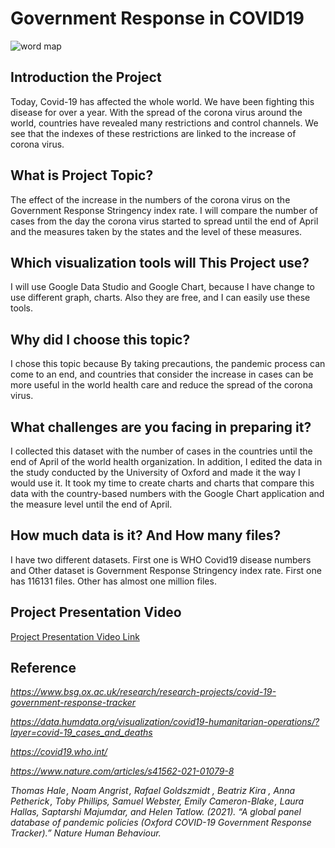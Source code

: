 # Government Response in COVID19 
![word map](https://user-images.githubusercontent.com/66682123/120923149-bc096c80-c6d5-11eb-949e-f749111c9ca3.jpg)
## Introduction the Project

Today, Covid-19 has affected the whole world. We have been fighting this disease for over a year. With the spread of the corona virus around the world, countries have revealed many restrictions and control channels. We see that the indexes of these restrictions are linked to the increase of corona virus.

## What is Project Topic?

The effect of the increase in the numbers of the corona virus on the Government Response Stringency index rate. I will compare the number of cases from the day the corona virus started to spread until the end of April and the measures taken by the states and the level of these measures.

## Which visualization tools will This Project use?

I will use Google Data Studio and Google Chart, because I have change to use different graph, charts. Also they are free, and I can easily use these tools.

## Why did I choose this topic?

I chose this topic because By taking precautions, the pandemic process can come to an end, and countries that consider the increase in cases can be more useful in the world health care and reduce the spread of the corona virus.

## What challenges are you facing in preparing it?

I collected this dataset with the number of cases in the countries until the end of April of the world health organization. In addition, I edited the data in the study conducted by the University of Oxford and made it the way I would use it. It took my time to create charts and charts that compare this data with the country-based numbers with the Google Chart application and the measure level until the end of April.

## How much data is it? And How many files?

I have two different datasets. First one is WHO Covid19 disease numbers and Other dataset is Government Response Stringency index rate. First one has 116131 files. Other has almost one million  files.

## Project Presentation Video
[Project Presentation Video Link](https://disk.yandex.com.tr/i/LLfOeZXieJP0uw)

## Reference

*https://www.bsg.ox.ac.uk/research/research-projects/covid-19-government-response-tracker*

*https://data.humdata.org/visualization/covid19-humanitarian-operations/?layer=covid-19_cases_and_deaths*

*https://covid19.who.int/*

*https://www.nature.com/articles/s41562-021-01079-8*

*Thomas Hale , Noam Angrist , Rafael Goldszmidt , Beatriz Kira , Anna Petherick , Toby Phillips, Samuel Webster, Emily Cameron-Blake , Laura Hallas, Saptarshi Majumdar, and Helen Tatlow. (2021). “A global panel database of pandemic policies (Oxford COVID-19 Government Response Tracker).” Nature Human Behaviour.*
